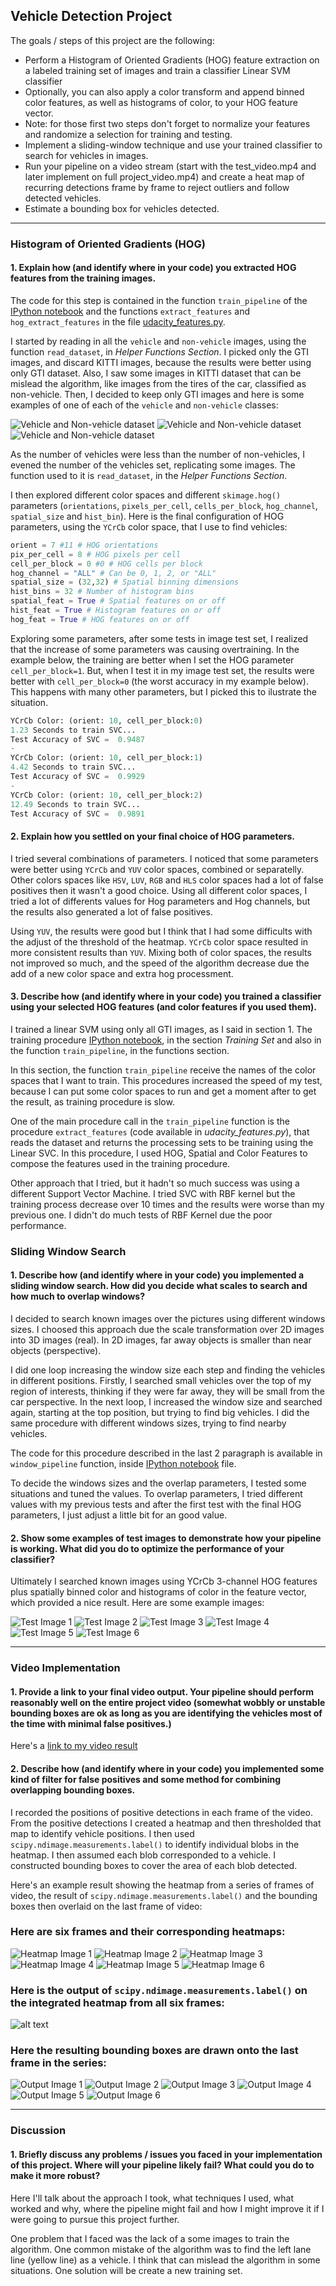 ## Vehicle Detection Project

The goals / steps of this project are the following:

* Perform a Histogram of Oriented Gradients (HOG) feature extraction on a labeled training set of images and train a classifier Linear SVM classifier
* Optionally, you can also apply a color transform and append binned color features, as well as histograms of color, to your HOG feature vector. 
* Note: for those first two steps don't forget to normalize your features and randomize a selection for training and testing.
* Implement a sliding-window technique and use your trained classifier to search for vehicles in images.
* Run your pipeline on a video stream (start with the test_video.mp4 and later implement on full project_video.mp4) and create a heat map of recurring detections frame by frame to reject outliers and follow detected vehicles.
* Estimate a bounding box for vehicles detected.

[//]: # (Image References)
[image1]: ./writeup/car_notcar1.png
[image2]: ./writeup/car_notcar2.png
[image3]: ./writeup/car_notcar3.png
[image4]: ./test_images/test1.jpg
[image5]: ./test_images/test2.jpg
[image6]: ./test_images/test3.jpg
[image7]: ./test_images/test4.jpg
[image8]: ./test_images/test5.jpg
[image9]: ./test_images/test6.jpg
[image10]: ./writeup/output1.jpg
[image11]: ./writeup/output2.jpg
[image12]: ./writeup/output3.jpg
[image13]: ./writeup/output4.jpg
[image14]: ./writeup/output5.jpg
[image15]: ./writeup/output6.jpg
[image16]: ./writeup/heatmap1.png
[image17]: ./writeup/heatmap2.png
[image18]: ./writeup/heatmap3.png
[image19]: ./writeup/heatmap4.png
[image20]: ./writeup/heatmap5.png
[image21]: ./writeup/heatmap6.png

[image10]: ./examples/labels_map.png
[image11]: ./examples/output_bboxes.png
[video1]: ./output_project_video.mp4

---

### Histogram of Oriented Gradients (HOG)

#### 1. Explain how (and identify where in your code) you extracted HOG features from the training images.

The code for this step is contained in the function `train_pipeline` of the [IPython notebook](./code.ipynb) and the functions `extract_features` and `hog_extract_features` in the file [udacity_features.py](./udacity_features.py).

I started by reading in all the `vehicle` and `non-vehicle` images, using the function `read_dataset`, in *Helper Functions Section*. I picked only the GTI images, and discard KITTI images, because the results were better using only GTI dataset. Also, I saw some images in KITTI dataset that can be mislead the algorithm, like images from the tires of the car, classified as non-vehicle. Then, I decided to keep only GTI images and here is some examples of one of each of the `vehicle` and `non-vehicle` classes:

![Vehicle and Non-vehicle dataset][image1] ![Vehicle and Non-vehicle dataset][image2] ![Vehicle and Non-vehicle dataset][image3]

As the number of vehicles were less than the number of non-vehicles, I evened the number of the vehicles set, replicating some images. The function used to it is `read_dataset`, in the *Helper Functions Section*.

I then explored different color spaces and different `skimage.hog()` parameters (`orientations`, `pixels_per_cell`, `cells_per_block`, `hog_channel`, `spatial_size` and `hist_bin`). Here is the final configuration of HOG parameters, using the `YCrCb` color space, that I use to find vehicles:

```python
orient = 7 #11 # HOG orientations
pix_per_cell = 8 # HOG pixels per cell
cell_per_block = 0 #0 # HOG cells per block
hog_channel = "ALL" # Can be 0, 1, 2, or "ALL"
spatial_size = (32,32) # Spatial binning dimensions
hist_bins = 32 # Number of histogram bins
spatial_feat = True # Spatial features on or off
hist_feat = True # Histogram features on or off
hog_feat = True # HOG features on or off
```
Exploring some parameters, after some tests in image test set, I realized that the increase of some parameters was causing overtraining. In the example below, the training are better when I set the HOG parameter `cell_per_block=1`. But, when I test it in my image test set, the results were better with `cell_per_block=0` (the worst accuracy in my example below). This happens with many other parameters, but I picked this to ilustrate the situation.

```python
YCrCb Color: (orient: 10, cell_per_block:0) 
1.23 Seconds to train SVC...
Test Accuracy of SVC =  0.9487
-
YCrCb Color: (orient: 10, cell_per_block:1) 
4.42 Seconds to train SVC...
Test Accuracy of SVC =  0.9929
-
YCrCb Color: (orient: 10, cell_per_block:2) 
12.49 Seconds to train SVC...
Test Accuracy of SVC =  0.9891
```

#### 2. Explain how you settled on your final choice of HOG parameters.

I tried several combinations of parameters. I noticed that some parameters were better using `YCrCb` and `YUV` color spaces, combined or separatelly. Other colors spaces like `HSV`, `LUV`, `RGB` and `HLS` color spaces had a lot of false positives then it wasn't a good choice. Using all different color spaces, I tried a lot of differents values for Hog parameters and Hog channels, but the results also generated a lot of false positives.

Using `YUV`, the results were good but I think that I had some difficults with the adjust of the threshold of the heatmap. `YCrCb` color space resulted in more consistent results than `YUV`. Mixing both of color spaces, the results not improved so much, and the speed of the algorithm decrease due the add of a new color space and extra hog processment.

#### 3. Describe how (and identify where in your code) you trained a classifier using your selected HOG features (and color features if you used them).

I trained a linear SVM using only all GTI images, as I said in section 1. The training procedure [IPython notebook](./code.ipynb), in the section *Training Set* and also in the function `train_pipeline`, in the functions section.

In this section, the function `train_pipeline` receive the names of the color spaces that I want to train. This procedures increased the speed of my test, because I can put some color spaces to run and get a moment after to get the result, as training procedure is slow.

One of the main procedure call in the `train_pipeline` function is the procedure `extract_features` (code available in *udacity_features.py*), that reads the dataset and returns the processing sets to be training using the Linear SVC. In this procedure, I used HOG, Spatial and Color Features to compose the features used in the training procedure.

Other approach that I tried, but it hadn't so much success was using a different Support Vector Machine. I tried SVC with RBF kernel but the training process decrease over 10 times and the results were worse than my previous one. I didn't do much tests of RBF Kernel due the poor performance.

### Sliding Window Search

#### 1. Describe how (and identify where in your code) you implemented a sliding window search.  How did you decide what scales to search and how much to overlap windows?

I decided to search known images over the pictures using different windows sizes. I choosed this approach due the scale transformation over 2D images into 3D images (real). In 2D images, far away objects is smaller than near objects (perspective). 

I did one loop increasing the window size each step and finding the vehicles in different positions. Firstly, I searched small vehicles over the top of my region of interests, thinking if they were far away, they will be small from the car perspective. In the next loop, I increased the window size and searched again, starting at the top position, but trying to find big vehicles. I did the same procedure with different windows sizes, trying to find nearby vehicles.

The code for this procedure described in the last 2 paragraph is available in `window_pipeline` function, inside [IPython notebook](./code.ipynb) file.

To decide the windows sizes and the overlap parameters, I tested some situations and tuned the values. To overlap parameters, I tried different values with my previous tests and after the first test with the final HOG parameters, I just adjust a little bit for an good value.

#### 2. Show some examples of test images to demonstrate how your pipeline is working.  What did you do to optimize the performance of your classifier?

Ultimately I searched known images using YCrCb 3-channel HOG features plus spatially binned color and histograms of color in the feature vector, which provided a nice result.  Here are some example images:

![Test Image 1][image4]
![Test Image 2][image5]
![Test Image 3][image6]
![Test Image 4][image7]
![Test Image 5][image8]
![Test Image 6][image9]

---

### Video Implementation

#### 1. Provide a link to your final video output.  Your pipeline should perform reasonably well on the entire project video (somewhat wobbly or unstable bounding boxes are ok as long as you are identifying the vehicles most of the time with minimal false positives.)

Here's a [link to my video result](./output_project_video.mp4)

#### 2. Describe how (and identify where in your code) you implemented some kind of filter for false positives and some method for combining overlapping bounding boxes.

I recorded the positions of positive detections in each frame of the video.  From the positive detections I created a heatmap and then thresholded that map to identify vehicle positions.  I then used `scipy.ndimage.measurements.label()` to identify individual blobs in the heatmap.  I then assumed each blob corresponded to a vehicle.  I constructed bounding boxes to cover the area of each blob detected.  

Here's an example result showing the heatmap from a series of frames of video, the result of `scipy.ndimage.measurements.label()` and the bounding boxes then overlaid on the last frame of video:

### Here are six frames and their corresponding heatmaps:

![Heatmap Image 1][image16]
![Heatmap Image 2][image17]
![Heatmap Image 3][image18]
![Heatmap Image 4][image19]
![Heatmap Image 5][image20]
![Heatmap Image 6][image21]

### Here is the output of `scipy.ndimage.measurements.label()` on the integrated heatmap from all six frames:
![alt text][image6]

### Here the resulting bounding boxes are drawn onto the last frame in the series:

![Output Image 1][image10]
![Output Image 2][image11]
![Output Image 3][image12]
![Output Image 4][image13]
![Output Image 5][image14]
![Output Image 6][image15]

---

### Discussion

#### 1. Briefly discuss any problems / issues you faced in your implementation of this project.  Where will your pipeline likely fail?  What could you do to make it more robust?

Here I'll talk about the approach I took, what techniques I used, what worked and why, where the pipeline might fail and how I might improve it if I were going to pursue this project further.  

One problem that I faced was the lack of a some images to train the algorithm. One common mistake of the algorithm was to find the left lane line (yellow line) as a vehicle. I think that can mislead the algorithm in some situations. One solution will be create a new training set.


